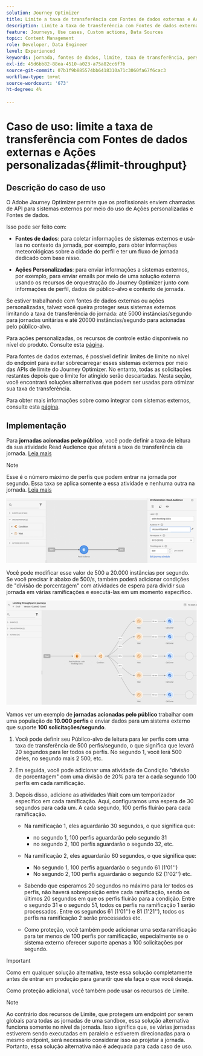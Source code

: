 ```yaml
---
solution: Journey Optimizer
title: Limite a taxa de transferência com Fontes de dados externas e Ações personalizadas
description: Limite a taxa de transferência com Fontes de dados externas e Ações personalizadas
feature: Journeys, Use cases, Custom actions, Data Sources
topic: Content Management
role: Developer, Data Engineer
level: Experienced
keywords: jornada, fontes de dados, limite, taxa de transferência, personalizado, ações
exl-id: 45d6bb82-88ea-4510-a023-a75a82cc6f7b
source-git-commit: 07b1f9b885574bb6418310a71c3060fa67f6cac3
workflow-type: tm+mt
source-wordcount: '673'
ht-degree: 4%

---
```


# Caso de uso: limite a taxa de transferência com Fontes de dados externas e Ações personalizadas{#limit-throughput}

## Descrição do caso de uso

O Adobe Journey Optimizer permite que os profissionais enviem chamadas de API para sistemas externos por meio do uso de Ações personalizadas e Fontes de dados.

Isso pode ser feito com:

* **Fontes de dados**: para coletar informações de sistemas externos e usá-las no contexto da jornada, por exemplo, para obter informações meteorológicas sobre a cidade do perfil e ter um fluxo de jornada dedicado com base nisso.

* **Ações Personalizadas**: para enviar informações a sistemas externos, por exemplo, para enviar emails por meio de uma solução externa usando os recursos de orquestração do Journey Optimizer junto com informações de perfil, dados de público-alvo e contexto de jornada.

Se estiver trabalhando com fontes de dados externas ou ações personalizadas, talvez você queira proteger seus sistemas externos limitando a taxa de transferência do jornada: até 5000 instâncias/segundo para jornadas unitárias e até 20000 instâncias/segundo para  acionadas pelo público-alvo.

Para ações personalizadas, os recursos de controle estão disponíveis no nível do produto. Consulte esta [página](../configuration/external-systems.md#capping).

Para fontes de dados externas, é possível definir limites de limite no nível do endpoint para evitar sobrecarregar esses sistemas externos por meio das APIs de limite do Journey Optimizer. No entanto, todas as solicitações restantes depois que o limite for atingido serão descartadas. Nesta seção, você encontrará soluções alternativas que podem ser usadas para otimizar sua taxa de transferência.

Para obter mais informações sobre como integrar com sistemas externos, consulte esta [página](../configuration/external-systems.md).

## Implementação

Para **jornadas acionadas pelo público**, você pode definir a taxa de leitura da sua atividade Read Audience que afetará a taxa de transferência da jornada. [Leia mais](../building-journeys/read-audience.md)

>[!NOTE]
>
> Esse é o número máximo de perfis que podem entrar na jornada por segundo. Essa taxa se aplica somente a essa atividade e nenhuma outra na jornada. [Leia mais](../building-journeys/read-audience.md)


![](assets/limit-throughput-1.png)

Você pode modificar esse valor de 500 a 20.000 instâncias por segundo. Se você precisar ir abaixo de 500/s, também poderá adicionar condições de &quot;divisão de porcentagem&quot; com atividades de espera para dividir sua jornada em várias ramificações e executá-las em um momento específico.

![](assets/limit-throughput-2.png)

Vamos ver um exemplo de **jornadas acionadas pelo público** trabalhar com uma população de **10.000 perfis** e enviar dados para um sistema externo que suporte **100 solicitações/segundo**.

1. Você pode definir seu Público-alvo de leitura para ler perfis com uma taxa de transferência de 500 perfis/segundo, o que significa que levará 20 segundos para ler todos os perfis. No segundo 1, você lerá 500 deles, no segundo mais 2 500, etc.

1. Em seguida, você pode adicionar uma atividade de Condição &quot;divisão de porcentagem&quot; com uma divisão de 20% para ter a cada segundo 100 perfis em cada ramificação.

1. Depois disso, adicione as atividades Wait com um temporizador específico em cada ramificação. Aqui, configuramos uma espera de 30 segundos para cada um. A cada segundo, 100 perfis fluirão para cada ramificação.

   * Na ramificação 1, eles aguardarão 30 segundos, o que significa que:
      * no segundo 1, 100 perfis aguardarão pelo segundo 31
      * no segundo 2, 100 perfis aguardarão o segundo 32, etc.

   * Na ramificação 2, eles aguardarão 60 segundos, o que significa que:
      * No segundo 1, 100 perfis aguardarão o segundo 61 (1&#39;01&#39;&#39;)
      * No segundo 2, 100 perfis aguardarão o segundo 62 (1&#39;02&#39;&#39;) etc.

   * Sabendo que esperamos 20 segundos no máximo para ler todos os perfis, não haverá sobreposição entre cada ramificação, sendo os últimos 20 segundos em que os perfis fluirão para a condição. Entre o segundo 31 e o segundo 51, todos os perfis na ramificação 1 serão processados. Entre os segundos 61 (1&#39;01&#39;&#39;) e 81 (1&#39;21&#39;&#39;), todos os perfis na ramificação 2 serão processados etc.

   * Como proteção, você também pode adicionar uma sexta ramificação para ter menos de 100 perfis por ramificação, especialmente se o sistema externo oferecer suporte apenas a 100 solicitações por segundo.

>[!IMPORTANT]
>
>Como em qualquer solução alternativa, teste essa solução completamente antes de entrar em produção para garantir que ela faça o que você deseja.

Como proteção adicional, você também pode usar os recursos de Limite.

>[!NOTE]
>
>Ao contrário dos recursos de Limite, que protegem um endpoint por serem globais para todas as jornadas de uma sandbox, essa solução alternativa funciona somente no nível da jornada. Isso significa que, se várias jornadas estiverem sendo executadas em paralelo e estiverem direcionadas para o mesmo endpoint, será necessário considerar isso ao projetar a jornada. Portanto, essa solução alternativa não é adequada para cada caso de uso.
